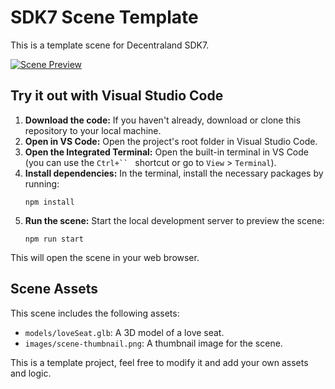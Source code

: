 # SDK7 Scene Template

This is a template scene for Decentraland SDK7.

[![Scene Preview](https://videoapi-muybridge.vimeocdn.com/animated-thumbnails/image/f6fed0c9-cb40-4206-b59d-1575d68073e7.gif?ClientID=sulu&Date=1757644213&Signature=4524a1d4df5007600d80af94b8d5ece7fded18b8)](https://player.vimeo.com/progressive_redirect/playback/1117991292/rendition/720p/file.mp4?loc=external&log_user=0&signature=6896fed4d1fc7d0bd1041ab55962ec77c6503ca38914e71778d08b4b4aea6f1e)

## Try it out with Visual Studio Code

1.  **Download the code:** If you haven't already, download or clone this repository to your local machine.
2.  **Open in VS Code:** Open the project's root folder in Visual Studio Code.
3.  **Open the Integrated Terminal:** Open the built-in terminal in VS Code (you can use the `Ctrl+`` ` shortcut or go to `View` > `Terminal`).
4.  **Install dependencies:** In the terminal, install the necessary packages by running:
    ```
    npm install
    ```
5.  **Run the scene:** Start the local development server to preview the scene:
    ```
    npm run start
    ```
This will open the scene in your web browser.

## Scene Assets

This scene includes the following assets:

*   `models/loveSeat.glb`: A 3D model of a love seat.
*   `images/scene-thumbnail.png`: A thumbnail image for the scene.

This is a template project, feel free to modify it and add your own assets and logic.